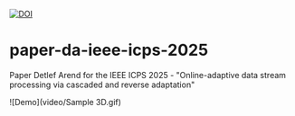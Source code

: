 [![DOI](https://zenodo.org/badge/878929671.svg)](https://doi.org/10.5281/zenodo.13995893)
# paper-da-ieee-icps-2025
Paper Detlef Arend for the IEEE ICPS 2025 - "Online-adaptive data stream processing via cascaded and reverse adaptation"


![Demo](video/Sample 3D.gif)
